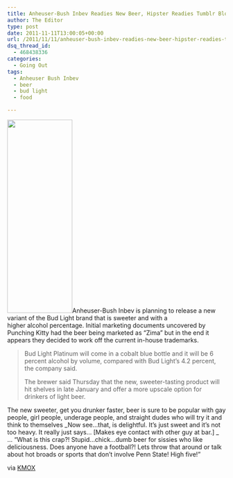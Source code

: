 ```yaml
---
title: Anheuser-Bush Inbev Readies New Beer, Hipster Readies Tumblr Blog About How it Sucks
author: The Editor
type: post
date: 2011-11-11T13:00:05+00:00
url: /2011/11/11/anheuser-bush-inbev-readies-new-beer-hipster-readies-tumblr-blog-about-how-it-sucks/
dsq_thread_id:
  - 468438336
categories:
  - Going Out
tags:
  - Anheuser Bush Inbev
  - beer
  - bud light
  - food

---
```

[<img class="alignright size-full wp-image-11075" title="zima" src="http://media.punchingkitty.com/wordpress/2011/11/zima.jpg" alt="" width="150" height="445" />][1]Anheuser-Bush Inbev is planning to release a new variant of the Bud Light brand that is sweeter and with a higher alcohol percentage. Initial marketing documents uncovered by Punching Kitty had the beer being marketed as &#8220;Zima&#8221; but in the end it appears they decided to work off the current in-house trademarks.

> Bud Light Platinum will come in a cobalt blue bottle and it will be 6 percent alcohol by volume, compared with Bud Light’s 4.2 percent, the company said.
> 
> The brewer said Thursday that the new, sweeter-tasting product will hit shelves in late January and offer a more upscale option for drinkers of light beer.

The new sweeter, get you drunker faster, beer is sure to be popular with gay people, girl people, underage people, and straight dudes who will try it and think to themselves _Now see&#8230;that, is delightful. It&#8217;s just sweet and it&#8217;s not too heavy. It really just says&#8230; [Makes eye contact with other guy at bar.] _ &#8230; &#8220;What is this crap?! Stupid&#8230;chick&#8230;dumb beer for sissies who like deliciousness. Does anyone have a football?! Lets throw that around or talk about hot broads or sports that don&#8217;t involve Penn State! High five!&#8221;

via <a href="http://stlouis.cbslocal.com/2011/11/10/anheuser-busch-to-release-new-taste-for-bud-light/" target="_blank">KMOX</a>

 [1]: http://media.punchingkitty.com/wordpress/2011/11/zima.jpg